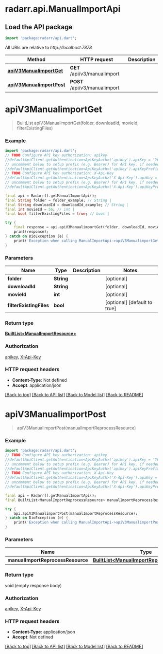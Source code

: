 # radarr.api.ManualImportApi

## Load the API package
```dart
import 'package:radarr/api.dart';
```

All URIs are relative to *http://localhost:7878*

Method | HTTP request | Description
------------- | ------------- | -------------
[**apiV3ManualimportGet**](ManualImportApi.md#apiv3manualimportget) | **GET** /api/v3/manualimport | 
[**apiV3ManualimportPost**](ManualImportApi.md#apiv3manualimportpost) | **POST** /api/v3/manualimport | 


# **apiV3ManualimportGet**
> BuiltList<ManualImportResource> apiV3ManualimportGet(folder, downloadId, movieId, filterExistingFiles)



### Example
```dart
import 'package:radarr/api.dart';
// TODO Configure API key authorization: apikey
//defaultApiClient.getAuthentication<ApiKeyAuth>('apikey').apiKey = 'YOUR_API_KEY';
// uncomment below to setup prefix (e.g. Bearer) for API key, if needed
//defaultApiClient.getAuthentication<ApiKeyAuth>('apikey').apiKeyPrefix = 'Bearer';
// TODO Configure API key authorization: X-Api-Key
//defaultApiClient.getAuthentication<ApiKeyAuth>('X-Api-Key').apiKey = 'YOUR_API_KEY';
// uncomment below to setup prefix (e.g. Bearer) for API key, if needed
//defaultApiClient.getAuthentication<ApiKeyAuth>('X-Api-Key').apiKeyPrefix = 'Bearer';

final api = Radarr().getManualImportApi();
final String folder = folder_example; // String | 
final String downloadId = downloadId_example; // String | 
final int movieId = 56; // int | 
final bool filterExistingFiles = true; // bool | 

try {
    final response = api.apiV3ManualimportGet(folder, downloadId, movieId, filterExistingFiles);
    print(response);
} catch on DioException (e) {
    print('Exception when calling ManualImportApi->apiV3ManualimportGet: $e\n');
}
```

### Parameters

Name | Type | Description  | Notes
------------- | ------------- | ------------- | -------------
 **folder** | **String**|  | [optional] 
 **downloadId** | **String**|  | [optional] 
 **movieId** | **int**|  | [optional] 
 **filterExistingFiles** | **bool**|  | [optional] [default to true]

### Return type

[**BuiltList&lt;ManualImportResource&gt;**](ManualImportResource.md)

### Authorization

[apikey](../README.md#apikey), [X-Api-Key](../README.md#X-Api-Key)

### HTTP request headers

 - **Content-Type**: Not defined
 - **Accept**: application/json

[[Back to top]](#) [[Back to API list]](../README.md#documentation-for-api-endpoints) [[Back to Model list]](../README.md#documentation-for-models) [[Back to README]](../README.md)

# **apiV3ManualimportPost**
> apiV3ManualimportPost(manualImportReprocessResource)



### Example
```dart
import 'package:radarr/api.dart';
// TODO Configure API key authorization: apikey
//defaultApiClient.getAuthentication<ApiKeyAuth>('apikey').apiKey = 'YOUR_API_KEY';
// uncomment below to setup prefix (e.g. Bearer) for API key, if needed
//defaultApiClient.getAuthentication<ApiKeyAuth>('apikey').apiKeyPrefix = 'Bearer';
// TODO Configure API key authorization: X-Api-Key
//defaultApiClient.getAuthentication<ApiKeyAuth>('X-Api-Key').apiKey = 'YOUR_API_KEY';
// uncomment below to setup prefix (e.g. Bearer) for API key, if needed
//defaultApiClient.getAuthentication<ApiKeyAuth>('X-Api-Key').apiKeyPrefix = 'Bearer';

final api = Radarr().getManualImportApi();
final BuiltList<ManualImportReprocessResource> manualImportReprocessResource = ; // BuiltList<ManualImportReprocessResource> | 

try {
    api.apiV3ManualimportPost(manualImportReprocessResource);
} catch on DioException (e) {
    print('Exception when calling ManualImportApi->apiV3ManualimportPost: $e\n');
}
```

### Parameters

Name | Type | Description  | Notes
------------- | ------------- | ------------- | -------------
 **manualImportReprocessResource** | [**BuiltList&lt;ManualImportReprocessResource&gt;**](ManualImportReprocessResource.md)|  | [optional] 

### Return type

void (empty response body)

### Authorization

[apikey](../README.md#apikey), [X-Api-Key](../README.md#X-Api-Key)

### HTTP request headers

 - **Content-Type**: application/json
 - **Accept**: Not defined

[[Back to top]](#) [[Back to API list]](../README.md#documentation-for-api-endpoints) [[Back to Model list]](../README.md#documentation-for-models) [[Back to README]](../README.md)

